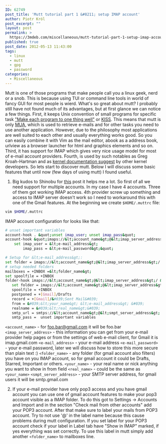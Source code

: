 ```yaml
---
ID: 62749
post_title: 'Mutt tutorial part 1 &#8211; setup IMAP account'
author: Piotr Król
post_excerpt: ""
layout: post
permalink: >
  https://3mdeb.com/miscellaneous/mutt-tutorial-part-1-setup-imap-account/
published: true
post_date: 2012-05-13 11:43:00
tags:
  - linux
  - mutt
  - gpg
  - password
categories:
  - Miscellaneous
---
```

Mutt is one of those programs that make people call you a linux geek, nerd or a 
snob. This is because using TUI or command line tools in world of fancy GUI for 
most people is wierd. What's so great about mutt? I probably still have not 
found much of its advantages, but at first glance we can notice a few things. 
First, it keeps Unix convention of small programs for specific task ["Make each program to one thing well"](http://www.faqs.org/docs/artu/ch01s06.html) or 
[KISS](http://en.wikipedia.org/wiki/KISS_principle). This means that mutt is 
only [MUA](http://en.wikipedia.org/wiki/Mail_user_agent), which is used to 
retrieve e-mails and for other tasks you need to use another application. 
However, due to the philosophy most applications are well suited to each other 
and usually everything works good. So you can easily combine it with Vim as the 
mail editor, abook as a address book, urlview as a browser launcher for html and 
graphics elements and so on. Third, it has support for IMAP which gives very 
nice usage model for most of e-mail account providers. Fourth, is used by such 
notables as Greg Kroah-Hartman and as [kernel documentation suggest](http://www.mjmwired.net/kernel/Documentation/email-clients.txt) by 
other kernel developers. So lets start to discover mutt. Below I will discuss 
some basic features that until now (few days of using mutt) I found useful.  

1. Big kudos to Shinobu for [this](http://zuttobenkyou.wordpress.com/2010/11/05/mutt-multiple-gmail-imap-setup/) 
   post it helps me a lot. So first of all we need support for multiple 
   accounts. In my case I have 4 accounts. Three of them got working IMAP 
   access. 4th provider screw up something and access to IMAP server doesn't 
   work so I need to workaround this with one of the Gmail features. At the 
   beginning we create `$HOME/.muttrc` file:
```bash
vim $HOME/.muttrc
```
IMAP account configuration for looks like that:
```bash
# unset important variables
account-hook . &quot;unset imap_user; unset imap_pass&quot;
account-hook &quot;imaps://&lt;account_name&gt;@&lt;imap_server_address&gt;/&quot; &quot;
    set imap_user = &lt;e-mail_address&gt;
        imap_pass = &lt;e-mail_password&gt;&quot;

# Setup for &lt;e-mail_address&gt;:
set folder = imaps://&lt;account_name&gt;@&lt;imap_server_address&gt;/ 
# setup needed folders
mailboxes = +INBOX =&lt;folder_name&gt;
set spoolfile = +INBOX 
folder-hook imaps://&lt;account_name&gt;@&lt;imap_server_address&gt;/ &quot;
   set folder = imaps://&lt;account_name&gt;@&lt;imap_server_address&gt;/ 
   spoolfile = +INBOX  
   postponed = +[Gmail]/Drafts
   record = +[Gmail]/&#039;Sent Mail&#039; 
   from = &#039;&lt;your_name&gt; &lt;e-mail_address&gt; &#039; 
   realname = &#039;&lt;real_name&gt;&#039; 
   smtp_url = smtps://&lt;account_name&gt;@&lt;smpt_server_address&gt; 
   smtp_pass =  unset important variables
```
`<account_name>` - for foo.bar@gmail.com it will be foo.bar 
`<imap_server_address>` - this information you can get from your e-mail provider 
help pages or from the settings of web e-mail client, for Gmail it is 
imap.gmail.com 
`<e-mail_address>` - your e-mail address 
`<e-mail_password>` - your e-mail password, later we will discuss how to store this more secure than 
plain text :)
`<folder_name>` - any folder (for gmail account also filters) you 
have on you IMAP account, so for gmail account it could be Drafts, Starred, 
Important or others.
`<your_name>` - your real name or nick anything you want 
to show in from field
`<real_name>` - could be the same as `<your_name>`
`<smpt_server_address>` - your SMTP server address, for gmail users it will be 
smtp.gmail.com

2. If your e-mail provider have only pop3 access and you have gmail account you 
   can use one of gmail account features to make your pop3 account visible as a 
   IMAP folder. To do this got to Settings -> Accounts and Import and in the 
   section "Check mail from other accounts" add your POP3 account. After that 
   make sure to label your mails from POP3 account. Try to not use '@' in the 
   label name because this cause problems during mutt configuration. If you set 
   label for your POP3 account check if your label in Label tab have "Show in 
   IMAP" marked, if yes everything was set correctly. To use this label in mutt 
   simply add another `<folder_name>` to mailboxes line.